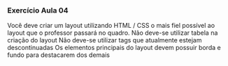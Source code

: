 ### Exercício Aula 04

Você deve criar um layout utilizando HTML / CSS o mais fiel possível ao layout que o professor passará no quadro.
Não deve-se utilizar tabela na criação do layout
Não deve-se utilizar tags que atualmente estejam descontinuadas
Os elementos principais do layout devem possuir borda e fundo para destacarem dos demais
